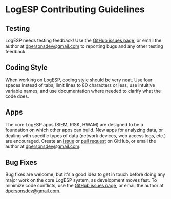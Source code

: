 # LogESP Contributing Guidelines

## Testing
LogESP needs testing feedback! Use the [GitHub issues page](https://github.com/dogoncouch/LogESP/issues), or email the author at [dpersonsdev@gmail.com](mailto:dpersonsdev@gmail.com) to reporting bugs and any other testing feedback.

## Coding Style
When working on LogESP, coding style should be very neat. Use four spaces instead of tabs, limit lines to 80 characters or less, use intuitive variable names, and use documentation where needed to clarify what the code does.

## Apps
The core LogESP apps (SIEM, RISK, HWAM) are designed to be a foundation on which other apps can build. New apps for analyzing data, or dealing with specific types of data (network devices, web access logs, etc.) are encouraged. Create an [issue](https://github.com/dogoncouch/LogESP/issues) or [pull request](https://github.com/dogoncouch/LogESP/pulls) on GitHub, or email the author at [dpersonsdev@gmail.com](mailto:dpersonsdev@gmail.com).

## Bug Fixes
Bug fixes are welcome, but it's a good idea to get in touch before doing any major work on the core LogESP system, as development moves fast. To minimize code conflicts, use the [GitHub issues page](https://github.com/dogoncouch/LogESP/issues), or email the author at [dpersonsdev@gmail.com](mailto:dpersonsdev@gmail.com).
